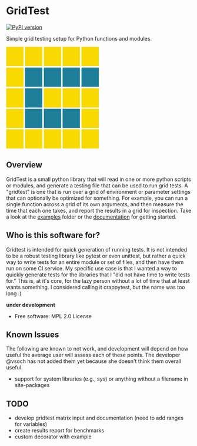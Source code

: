 # GridTest

[![PyPI version](https://badge.fury.io/py/gridtest.svg)](https://badge.fury.io/py/gridtest)

Simple grid testing setup for Python functions and modules.

![docs/assets/img/logo/gridtest.gif](docs/assets/img/logo/gridtest.gif)

## Overview 

GridTest is a small python library that will read in one or more python
scripts or modules, and generate a testing file that can be used to run grid
tests. A "gridtest" is one that is run over a grid of environment or parameter
settings that can optionally be optimized for something. For example, you can
run a single function across a grid of its own arguments, and then measure
the time that each one takes, and report the results in a grid for inspection.
Take a look at the [examples](examples) folder or the 
[documentation](https://vsoch.github.io/gridtest) for getting started.

## Who is this software for?

Gridtest is intended for quick generation of running tests. It is not intended
to be a robust testing library like pytest or even unittest, but rather a quick
way to write tests for an entire module or set of files, and then have them
run on some CI service. My specific use case is that I wanted a way to quickly
generate tests for the libraries that I "did not have time to write tests for."
This is, at it's core, for the lazy person without a lot of time that at least
wants something. I considered calling it crappytest, but the name was too long :)

**under development**

 * Free software: MPL 2.0 License

## Known Issues 

The following are known to not work, and development will depend on how useful
the average user will assess each of these points. The developer @vsoch has not
added them yet because she doesn't think them overall useful.

 - support for system libraries (e.g., sys) or anything without a filename in site-packages

## TODO

 - develop gridtest matrix input and documentation (need to add ranges for variables)
 - create results report for benchmarks
 - custom decorator with example
